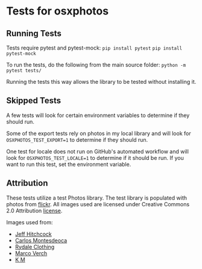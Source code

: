 # Tests for osxphotos #

## Running Tests ##
Tests require pytest and pytest-mock:
`pip install pytest`
`pip install pytest-mock`

To run the tests, do the following from the main source folder:
`python -m pytest tests/`

Running the tests this way allows the library to be tested without installing it.

## Skipped Tests ##
A few tests will look for certain environment variables to determine if they should run.

Some of the export tests rely on photos in my local library and will look for `OSXPHOTOS_TEST_EXPORT=1` to determine if they should run.

One test for locale does not run on GitHub's automated workflow and will look for `OSXPHOTOS_TEST_LOCALE=1` to determine if it should be run.  If you want to run this test, set the environment variable.  

## Attribution ##
These tests utilize a test Photos library. The test library is populated with photos from [flickr](https://www.flickr.com).  All images used are licensed under Creative Commons 2.0 Attribution [license](https://creativecommons.org/licenses/by/2.0/).  

Images used from:
- [Jeff Hitchcock](https://www.flickr.com/photos/arbron/48353451872/)
- [Carlos Montesdeoca](https://www.flickr.com/photos/carlosmontesdeocastudio)
- [Rydale Clothing](https://www.flickr.com/photos/rydaleclothing)
- [Marco Verch](https://www.flickr.com/photos/30478819@N08/48228222317/)
- [K M](https://www.flickr.com/photos/153387643@N08/49334338022/)


